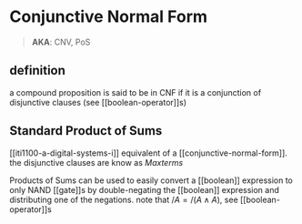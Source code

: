 # Conjunctive Normal Form

> **AKA**: CNV, PoS

## definition

a compound proposition is said to be in CNF if it is a conjunction of disjunctive clauses (see [[boolean-operator]]s)

## Standard Product of Sums

[[iti1100-a-digital-systems-i]] equivalent of a [[conjunctive-normal-form]]. the disjunctive clauses are know as _Maxterms_

Products of Sums can be used to easily convert a [[boolean]] expression to only NAND [[gate]]s by double-negating the [[boolean]] expression and distributing one of the negations. note that $/A = /(A \land A)$, see [[boolean-operator]]s

